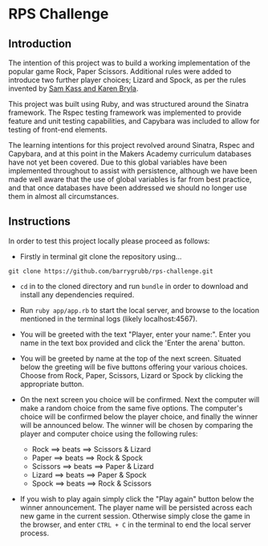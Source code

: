 RPS Challenge
=================

Introduction
---------

The intention of this project was to build a working implementation of the popular game Rock, Paper Scissors. Additional rules were added to introduce two further player choices; Lizard and Spock, as per the rules invented by [Sam Kass and Karen Bryla](https://en.wikipedia.org/wiki/Rock-paper-scissors#Additional_weapons).

This project was built using Ruby, and was structured around the Sinatra framework. The Rspec testing framework was implemented to provide feature and unit testing capabilities, and Capybara was included to allow for testing of front-end elements.

The learning intentions for this project revolved around Sinatra, Rspec and Capybara, and at this point in the Makers Academy curriculum databases have not yet been covered. Due to this global variables have been implemented throughout to assist with persistence, although we have been made well aware that the use of global variables is far from best practice, and that once databases have been addressed we should no longer use them in almost all circumstances.

Instructions
---------

In order to test this project locally please proceed as follows:

* Firstly in terminal git clone the repository using...

```
git clone https://github.com/barrygrubb/rps-challenge.git
```

* `cd` in to the cloned directory and run `bundle` in order to download and install any dependencies required.

* Run `ruby app/app.rb` to start the local server, and browse to the location mentioned in the terminal logs (likely localhost:4567).

* You will be greeted with the text "Player, enter your name:". Enter you name in the text box provided and click the 'Enter the arena' button.

* You will be greeted by name at the top of the next screen. Situated below the greeting will be five buttons offering your various choices. Choose from Rock, Paper, Scissors, Lizard or Spock by clicking the appropriate button.

* On the next screen you choice will be confirmed. Next the computer will make a random choice from the same five options. The computer's choice will be confirmed below the player choice, and finally the winner will be announced below. The winner will be chosen by comparing the player and computer choice using the following rules:

  * Rock ==> beats ==> Scissors & Lizard
  * Paper ==> beats ==> Rock & Spock
  * Scissors ==> beats ==> Paper & Lizard
  * Lizard ==> beats ==> Paper & Spock
  * Spock ==> beats ==> Rock & Scissors

* If you wish to play again simply click the "Play again" button below the winner announcement. The player name will be persisted across each new game in the current session. Otherwise simply close the game in the browser, and enter `CTRL + C` in the terminal to end the local server process.
